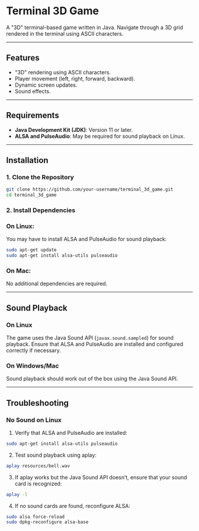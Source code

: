 # Terminal 3D Game

A "3D" terminal-based game written in Java. Navigate through a 3D grid rendered in the terminal using ASCII characters.

---

## Features

- "3D" rendering using ASCII characters.
- Player movement (left, right, forward, backward).
- Dynamic screen updates.
- Sound effects.

---

## Requirements

- **Java Development Kit (JDK)**: Version 11 or later.
- **ALSA and PulseAudio**: May be required for sound playback on Linux.

---

## Installation

### 1. Clone the Repository

```bash
git clone https://github.com/your-username/terminal_3d_game.git
cd terminal_3d_game
```
### 2. Install Dependencies

### On Linux:
You may have to install ALSA and PulseAudio for sound playback:

```bash
sudo apt-get update
sudo apt-get install alsa-utils pulseaudio
```

### On Mac:
No additional dependencies are required.

---

## Sound Playback

### On Linux
The game uses the Java Sound API (`javax.sound.sampled`) for sound playback. Ensure that ALSA and PulseAudio are installed and configured correctly if necessary.

### On Windows/Mac
Sound playback should work out of the box using the Java Sound API.

---

## Troubleshooting

### No Sound on Linux

1. Verify that ALSA and PulseAudio are installed:
```bash
sudo apt-get install alsa-utils pulseaudio
```

2. Test sound playback using aplay:
```bash
aplay resources/bell.wav
```

3. If aplay works but the Java Sound API doesn’t, ensure that your sound card is recognized:
```bash
aplay -l
```

4. If no sound cards are found, reconfigure ALSA:
```bash
sudo alsa force-reload
sudo dpkg-reconfigure alsa-base
```